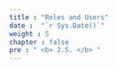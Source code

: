 ```yaml
---
title : "Roles and Users"
date :  "`r Sys.Date()`" 
weight : 5 
chapter : false
pre : " <b> 2.5. </b> "
---
```




 
